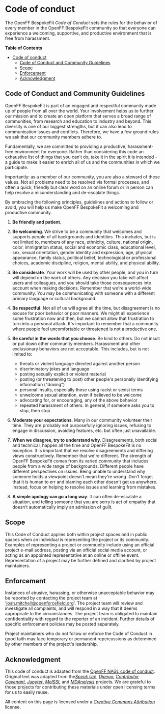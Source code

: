 # Code of conduct

The OpenFF BespokeFit *Code of Conduct* sets the rules for the behavior of
every member in the OpenFF BespokeFit community so that everyone can
experience a welcoming, supportive, and productive environment that is
free from harassment.

<!-- markdown-toc start - Don't edit this section. Run M-x markdown-toc-generate-toc again -->
**Table of Contents**

- [Code of conduct](#code-of-conduct)
  - [Code of Conduct and Community Guidelines](#code-of-conduct-and-community-guidelines)
  - [Scope](#scope)
  - [Enforcement](#enforcement)
  - [Acknowledgment](#acknowledgment)

<!-- markdown-toc end -->
## Code of Conduct and Community Guidelines

OpenFF BespokeFit is part of an engaged and respectful community made up of
people from all over the world. Your involvement helps us to further our
mission and to create an open platform that serves a broad range of
communities, from research and education to industry and beyond. This diversity
is one of our biggest strengths, but it can also lead to communication issues
and conflicts. Therefore, we have a few ground rules we ask that our community
members adhere to.

Fundamentally, we are committed to providing a productive,
harassment-free environment for everyone. Rather than considering this
code an exhaustive list of things that you can't do, take it in the
spirit it is intended - a guide to make it easier to enrich all of us
and the communities in which we participate.

Importantly: as a member of our community, you are also a steward of these
values. Not all problems need to be resolved via formal processes, and often a
quick, friendly but clear word on an online forum or in person can help resolve
a misunderstanding and de-escalate things.

By embracing the following principles, guidelines and actions to follow or
avoid, you will help us make OpenFF BespokeFit a welcoming and productive
community.

1. **Be friendly and patient**.

2. **Be welcoming**. We strive to be a community that welcomes and supports
   people of all backgrounds and identities. This includes, but is not limited
   to, members of any race, ethnicity, culture, national origin, color,
   immigration status, social and economic class, educational level, sex,
   sexual orientation, gender identity and expression, age, physical
   appearance, family status, political belief, technological or professional
   choices, academic discipline, religion, mental ability, and physical
   ability.

3. **Be considerate**. Your work will be used by other people, and you in turn
   will depend on the work of others. Any decision you take will affect users
   and colleagues, and you should take those consequences into account when
   making decisions. Remember that we're a world-wide community. You may be
   communicating with someone with a different primary language or cultural
   background.

4. **Be respectful**. Not all of us will agree all the time, but disagreement
   is no excuse for poor behavior or poor manners. We might all experience some
   frustration now and then, but we cannot allow that frustration to turn into
   a personal attack. It's important to remember that a community where people
   feel uncomfortable or threatened is not a productive one.

5. **Be careful in the words that you choose**. Be kind to others. Do not
   insult or put down other community members. Harassment and other
   exclusionary behaviors are not acceptable. This includes, but is not
   limited to:
   * threats or violent language directed against another person
   * discriminatory jokes and language
   * posting sexually explicit or violent material
   * posting (or threatening to post) other people's personally identifying
     information ("doxing")
   * personal insults, especially those using racist or sexist terms
   * unwelcome sexual attention, even if believed to be welcome
   * advocating for, or encouraging, any of the above behavior
   * repeated harassment of others. In general, if someone asks you to stop,
     then stop

6. **Moderate your expectations**. Many in our community volunteer their time.
   They are probably not purposefully ignoring issues, refusing to engage in
   discussion, avoiding features, etc. but often just unavailable.

7. **When we disagree, try to understand why**. Disagreements, both social and
   technical, happen all the time and OpenFF BespokeFit is no exception. It is
   important that we resolve disagreements and differing views constructively.
   Remember that we're different. The strength of OpenFF BespokeFit comes from 
   its varied community that includes people from a wide range of backgrounds.
   Different people have different perspectives on issues. Being unable to
   understand why someone holds a viewpoint doesn't mean they're wrong. Don't
   forget that it is human to err and blaming each other doesn't get us
   anywhere. Instead, focus on helping to resolve issues and learning from
   mistakes.

8. **A simple apology can go a long way**. It can often de-escalate a
   situation, and telling someone that you are sorry is act of empathy that
   doesn't automatically imply an admission of guilt.


## Scope

This Code of Conduct applies both within project spaces and in public spaces
when an individual is representing the project or its community. Examples of
representing a project or community include using an official project e-mail
address, posting via an official social media account, or acting as an
appointed representative at an online or offline event. Representation of a
project may be further defined and clarified by project maintainers.

## Enforcement

Instances of abusive, harassing, or otherwise unacceptable behavior may be
reported by contacting the project team at 'josh.mitchell@openforcefield.org'. 
The project team will review and investigate all complaints, and will respond 
in a way that it deems appropriate to the circumstances. The project team is
obligated to maintain confidentiality with regard to the reporter of an
incident. Further details of specific enforcement policies may be posted
separately.

Project maintainers who do not follow or enforce the Code of Conduct in good
faith may face temporary or permanent repercussions as determined by other
members of the project's leadership.


## Acknowledgment

This code of conduct is adapted from the [OpenFF NAGL code of conduct].
Original text was adapted from the[*Speak Up!*], [*Django*],
[*Contributor Covenant*], [*Jupyter*], [*MolSSI*], and [*MDAnalysis*] 
projects. We are grateful to those projects for contributing these materials
under open licensing terms for us to easily reuse.

All content on this page is licensed under a [*Creative Commons Attribution*]
license.

[OpenFF NAGL code of conduct]: https://github.com/openforcefield/openff-nagl/blob/main/CODE_OF_CONDUCT.md
[*Speak Up!*]: http://web.archive.org/web/20141109123859/http://speakup.io/coc.html
[*Django*]: https://www.djangoproject.com/conduct
[*Contributor Covenant*]: http://contributor-covenant.org/
[*Jupyter*]: https://github.com/jupyter/governance/blob/master/conduct/code_of_conduct.md
[*MolSSI*]: https://github.com/MolSSI/cookiecutter-cms/blob/master/%7B%7Bcookiecutter.repo_name%7D%7D/CODE_OF_CONDUCT.md
[*MDAnalysis*]: https://github.com/MDAnalysis/mdanalysis/blob/develop/CODE_OF_CONDUCT.md
[*Creative Commons Attribution*]: http://creativecommons.org/licenses/by/3.0/
